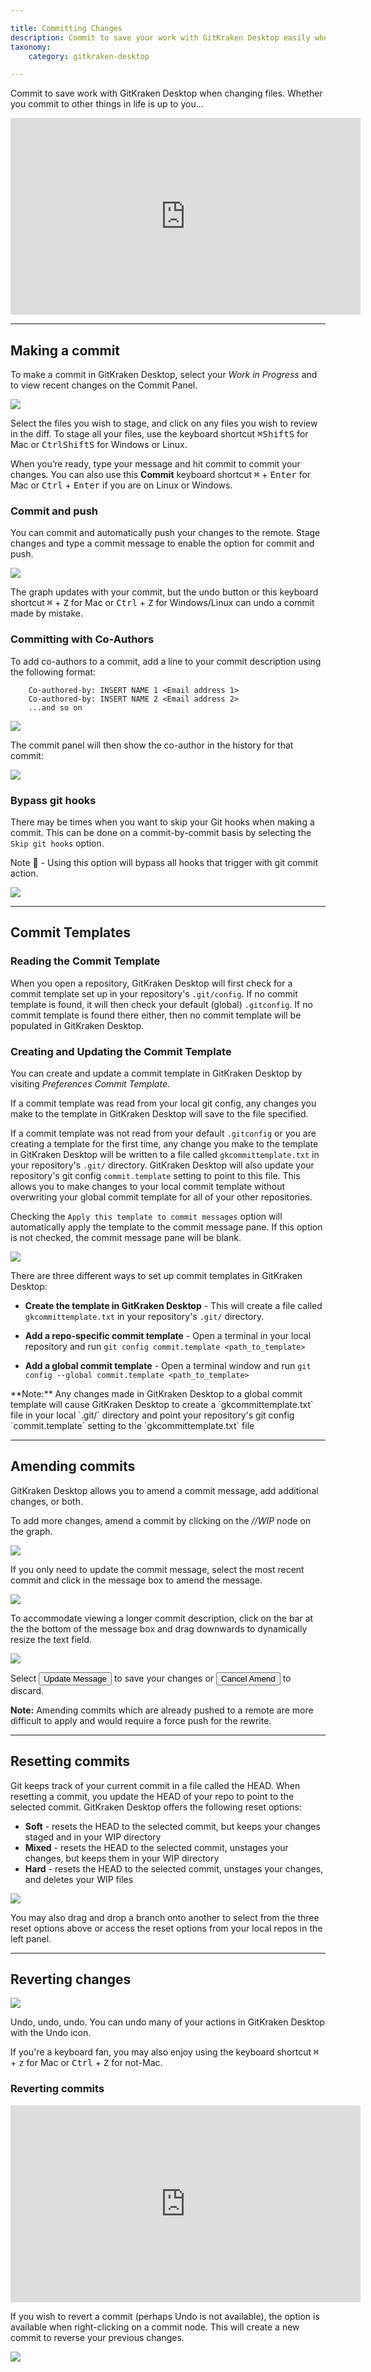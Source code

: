 ```yaml
---

title: Committing Changes
description: Commit to save your work with GitKraken Desktop easily when changing files.  Learn how to squash, amend and save work when committing.
taxonomy:
    category: gitkraken-desktop

---
```


Commit to save work with GitKraken Desktop when changing files.  Whether you commit to other things in life is up to you...

<div class='embed-container embed-container--16-9'>
    <iframe width='560' height='315' src='https://www.youtube.com/embed/8a6fYPkBDbY?rel=0&vq=hd1080' frameborder='0' allowfullscreen></iframe>
</div>

***

<a id="making-a-commit"></a>

## Making a commit

To make a commit in GitKraken Desktop, select your _Work in Progress_ and to view recent changes on the Commit Panel.

<img src='/wp-content/uploads/WIP-stage.png' srcset='/wp-content/uploads/WIP-stage@2x.png 2x' class="help-center-img img-bordered">

Select the files you wish to stage, and click on any files you wish to review in the diff. To stage all your files, use the keyboard shortcut <kbd>&#8984;</kbd><kbd>Shift</kbd><kbd>S</kbd> for Mac or <kbd>Ctrl</kbd><kbd>Shift</kbd><kbd>S</kbd> for Windows or Linux.

When you’re ready, type your message and hit commit to commit your changes. You can also use this **Commit** keyboard shortcut <kbd>&#8984;</kbd> + <kbd>Enter</kbd> for Mac or <kbd>Ctrl</kbd> + <kbd>Enter</kbd> if you are on Linux or Windows.

<a id="commit-and-push"></a>
### Commit and push

You can commit and automatically push your changes to the remote. Stage changes and type a commit message to enable the option for commit and push.

<img src='/wp-content/uploads/gkd-10-2-commit-push.png' class="help-center-img img-bordered">

The graph updates with your commit, but the undo button or this keyboard shortcut
<kbd>&#8984;</kbd> + <kbd>Z</kbd> for Mac or <kbd>Ctrl</kbd> + <kbd>Z</kbd> for Windows/Linux can undo a commit made by mistake.

<a id="committing-with-co-authors"></a>

### Committing with Co-Authors

To add co-authors to a commit, add a line to your commit description using the following format:
```
    Co-authored-by: INSERT NAME 1 <Email address 1>
    Co-authored-by: INSERT NAME 2 <Email address 2>
    ...and so on

```

<img src='/wp-content/uploads/co-author.png' srcset='/wp-content/uploads/co-author@2x.png 2x' class="help-center-img img-bordered">

The commit panel will then show the co-author in the history for that commit:

<img src='/wp-content/uploads/co-author-history.png' srcset='/wp-content/uploads/co-author-history@2x.png 2x' class="help-center-img img-bordered">

### Bypass git hooks

There may be times when you want to skip your Git hooks when making a commit. This can be done on a commit-by-commit basis by selecting the `Skip git hooks` option. 

<div class='callout callout--warning'>
    <p>Note 📝 - Using this option will bypass all hooks that trigger with git commit action.</p>
</div>

<img src='/wp-content/uploads/gkd-10-2-bypass-git-hooks.png' class="help-center-img img-bordered" />

***

<a id="commit-templates"></a>

## Commit Templates

<a id="reading-the-commit-template"></a>

### Reading the Commit Template
When you open a repository, GitKraken Desktop will first check for a commit template set up in your repository's `.git/config`. If no commit template is found, it will then check your default (global) `.gitconfig`. If no commit template is found there either, then no commit template will be populated in GitKraken Desktop.

<a id="creating-and-updating-the-commit-template"></a>

### Creating and Updating the Commit Template
You can create and update a commit template in GitKraken Desktop by visiting <em class='context-menu'>Preferences <i class='fa fa-caret-right'></i>Commit Template</em>.

If a commit template was read from your local git config, any changes you make to the template in GitKraken Desktop will save to the file specified.

If a commit template was not read from your default `.gitconfig` or you are creating a template for the first time, any change you make to the template in GitKraken Desktop will be written to a file called `gkcommittemplate.txt` in your repository's `.git/` directory. GitKraken Desktop will also update your repository's git config `commit.template` setting to point to this file. This allows you to make changes to your local commit template without overwriting your global commit template for all of your other repositories.

Checking the `Apply this template to commit messages` option will automatically apply the template to the commit message pane.  If this option is not checked, the commit message pane will be blank.

<img src='/wp-content/uploads/create-template.png' srcset='/wp-content/uploads/create-template@2x.png 2x' class="help-center-img img-bordered">

There are three different ways to set up commit templates in GitKraken Desktop:

* **Create the template in GitKraken Desktop** - This will create a file called `gkcommittemplate.txt` in your repository's `.git/` directory.

* **Add a repo-specific commit template** - Open a terminal in your local repository and run `git config commit.template <path_to_template>`

* **Add a global commit template** - Open a terminal window and run `git config --global commit.template <path_to_template>`
<div class='callout callout--basic'>
    <p>**Note:** Any changes made in GitKraken Desktop to a global commit template will cause GitKraken Desktop to create a `gkcommittemplate.txt` file in your local `.git/` directory and point your repository's git config `commit.template` setting to the `gkcommittemplate.txt` file</p>
</div>


***

<a id="amending-commits"></a>

## Amending commits

GitKraken Desktop allows you to amend a commit message, add additional changes, or both.

To add more changes, amend a commit by clicking on the _//WIP_ node on the graph.

<img src='/wp-content/uploads/WIP-node.png' srcset='/wp-content/uploads/WIP-node@2x.png 2x' class="help-center-img img-bordered">

If you only need to update the commit message, select the most recent commit and click in the message box to amend the message.

<img src='/wp-content/uploads/amend.png' srcset='/wp-content/uploads/amend@2x.png 2x' class="help-center-img img-bordered">

To accommodate viewing a longer commit description, click on the bar at the the bottom of the message box and drag downwards to dynamically resize the text field.

<img src='/wp-content/uploads/resize.gif' class="help-center-img img-bordered">


Select <button class='button button--success button--ui button--nolink'>Update Message</button> to save your changes or <button class='button button--danger button--ui button--nolink'>Cancel Amend</button> to discard.

<div class='callout callout--basic'>
    <p><strong>Note:</strong> Amending commits which are already pushed to a remote are more difficult to apply and would require a force push for the rewrite.</p>
</div>

***

<a id="resetting-commits"></a>

## Resetting commits
Git keeps track of your current commit in a file called the HEAD.  When resetting a commit, you update the HEAD of your repo to point to the selected commit.  GitKraken Desktop offers the following reset options:

* **Soft** - resets the HEAD to the selected commit, but keeps your changes staged and in your WIP directory
* **Mixed** - resets the HEAD to the selected commit, unstages your changes, but keeps them in your WIP directory
* **Hard** - resets the HEAD to the selected commit, unstages your changes, and deletes your WIP files

<img src='/wp-content/uploads/reset-commit.png' srcset='/wp-content/uploads/reset-commit@2x.png 2x' class="help-center-img img-bordered">

You may also drag and drop a branch onto another to select from the three reset options above or access the reset options from your local repos in the left panel.

***

<a id="reverting-changes"></a>

## Reverting changes
<img src='/wp-content/uploads/undo.png' srcset='/wp-content/uploads/undo@2x.png 2x' class="help-center-img img-bordered">

Undo, undo, undo. You can undo many of your actions in GitKraken Desktop with the Undo icon.

If you're a keyboard fan, you may also enjoy using the keyboard shortcut
<kbd>&#8984;</kbd> + <kbd>z</kbd> for Mac or <kbd>Ctrl</kbd> + <kbd>Z</kbd> for not-Mac.

<a id="reverting-commits"></a>

### Reverting commits

<div class='embed-container embed-container--16-9'>
    <iframe width="560" height="315" src="https://www.youtube.com/embed/U_axv67W1Ik?ecver=1" frameborder="0" allowfullscreen></iframe>
</div>

If you wish to revert a commit (perhaps Undo is not available), the option is available when right-clicking on a commit node. This will create a new commit to reverse your previous changes.

<img src='/wp-content/uploads/revert-commit.png' srcset='/wp-content/uploads/revert-commit@2x.png 2x' class="help-center-img img-bordered">
